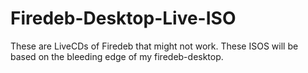 # Firedeb-Desktop-Live-ISO
These are LiveCDs of Firedeb that might not work. These ISOS will be based on the bleeding edge of my firedeb-desktop.
